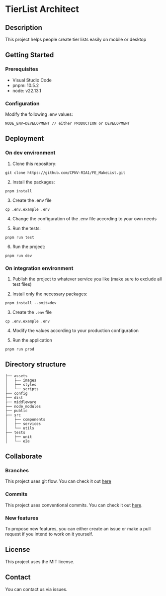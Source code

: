 # TierList Architect

## Description

This project helps people create tier lists easily on mobile or desktop

## Getting Started

### Prerequisites

* Visual Studio Code
* pnpm: 10.5.2
* node: v22.13.1

### Configuration

Modify the following .env values:

```shell
NODE_ENV=DEVELOPMENT // either PRODUCTION or DEVELOPMENT
```

## Deployment

### On dev environment

1. Clone this repository:

```
git clone https://github.com/CPNV-RIA1/FE_MakeList.git
```

2. Install the packages:

```
pnpm install
```

3. Create the .env file

```
cp .env.example .env
```

4. Change the configuration of the .env file according to your own needs

5. Run the tests:

```
pnpm run test
```

6. Run the project:

```
pnpm run dev
```

### On integration environment

1. Publish the project to whatever service you like (make sure to exclude all test files)

2. Install only the necessary packages:

```
pnpm install --omit=dev
```

3. Create the `.env` file

```
cp .env.example .env
```

4. Modify the values according to your production configuration

5. Run the application

```
pnpm run prod
```

## Directory structure

```shell
├── assets
│   ├── images
│   ├── styles
│   └── scripts
├── config
├── dist
├── middleware
├── node_modules
├── public
├── src
│   ├── components
│   ├── services
│   └── utils
├── tests
│   ├── unit
│   └── e2e
```

## Collaborate

### Branches

This project uses git flow. You can check it out [here](https://www.atlassian.com/git/tutorials/comparing-workflows/gitflow-workflow)

### Commits

This project uses conventional commits. You can check it out [here](https://www.conventionalcommits.org/en/v1.0.0/).

### New features

To propose new features, you can either create an issue or make a pull request if you intend to work on it yourself. 

## License

This project uses the MIT license.

## Contact

You can contact us via issues.
